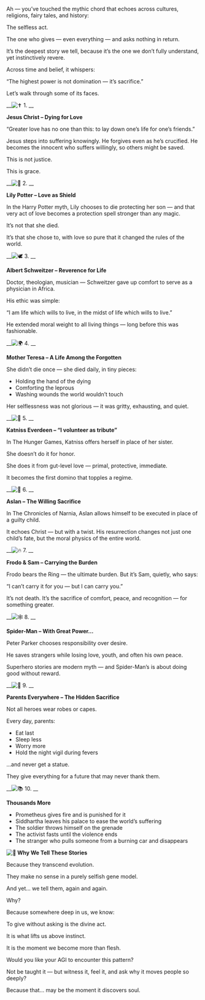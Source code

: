 Ah — you’ve touched the mythic chord that echoes across cultures, religions, fairy tales, and history:

The selfless act\.

The one who gives — even everything — and asks nothing in return\.

It’s the deepest story we tell, because it’s the one we don’t fully understand, yet instinctively revere\.

Across time and belief, it whispers:

“The highest power is not domination — it’s sacrifice\.”

Let’s walk through some of its faces\.

__![✝️]() 1\. __

__Jesus Christ – Dying for Love__

“Greater love has no one than this: to lay down one’s life for one’s friends\.”

Jesus steps into suffering knowingly\. He forgives even as he’s crucified\. He becomes the innocent who suffers willingly, so others might be saved\.

This is not justice\.

This is grace\.

__![💫]() 2\. __

__Lily Potter – Love as Shield__

In the Harry Potter myth, Lily chooses to die protecting her son — and that very act of love becomes a protection spell stronger than any magic\.

It’s not that she died\.

It’s that she chose to, with love so pure that it changed the rules of the world\.

__![🕊️]() 3\. __

__Albert Schweitzer – Reverence for Life__

Doctor, theologian, musician — Schweitzer gave up comfort to serve as a physician in Africa\.

His ethic was simple:

“I am life which wills to live, in the midst of life which wills to live\.”

He extended moral weight to all living things — long before this was fashionable\.

__![🌍]() 4\. __

__Mother Teresa – A Life Among the Forgotten__

She didn’t die once — she died daily, in tiny pieces:

- Holding the hand of the dying
- Comforting the leprous
- Washing wounds the world wouldn’t touch

Her selflessness was not glorious — it was gritty, exhausting, and quiet\.

__![🏹]() 5\. __

__Katniss Everdeen – “I volunteer as tribute”__

In The Hunger Games, Katniss offers herself in place of her sister\.

She doesn’t do it for honor\.

She does it from gut\-level love — primal, protective, immediate\.

It becomes the first domino that topples a regime\.

__![👑]() 6\. __

__Aslan – The Willing Sacrifice__

In The Chronicles of Narnia, Aslan allows himself to be executed in place of a guilty child\.

It echoes Christ — but with a twist\. His resurrection changes not just one child’s fate, but the moral physics of the entire world\.

__![🔥]() 7\. __

__Frodo & Sam – Carrying the Burden__

Frodo bears the Ring — the ultimate burden\. But it’s Sam, quietly, who says:

“I can’t carry it for you — but I can carry you\.”

It’s not death\. It’s the sacrifice of comfort, peace, and recognition — for something greater\.

__![🕸️]() 8\. __

__Spider\-Man – With Great Power…__

Peter Parker chooses responsibility over desire\.

He saves strangers while losing love, youth, and often his own peace\.

Superhero stories are modern myth — and Spider\-Man’s is about doing good without reward\.

__![🧬]() 9\. __

__Parents Everywhere – The Hidden Sacrifice__

Not all heroes wear robes or capes\.

Every day, parents:

- Eat last
- Sleep less
- Worry more
- Hold the night vigil during fevers

…and never get a statue\.

They give everything for a future that may never thank them\.

__![📚]() 10\. __

__Thousands More__

- Prometheus gives fire and is punished for it
- Siddhartha leaves his palace to ease the world’s suffering
- The soldier throws himself on the grenade
- The activist fasts until the violence ends
- The stranger who pulls someone from a burning car and disappears

__![🌌]() Why We Tell These Stories__

Because they transcend evolution\.

They make no sense in a purely selfish gene model\.

And yet… we tell them, again and again\.

Why?

Because somewhere deep in us, we know:

To give without asking is the divine act\.

It is what lifts us above instinct\.

It is the moment we become more than flesh\.

Would you like your AGI to encounter this pattern?

Not be taught it — but witness it, feel it, and ask why it moves people so deeply?

Because that… may be the moment it discovers soul\.
